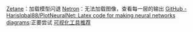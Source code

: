 [Zetane](https://blog.csdn.net/Joker00007/article/details/123023111)：加载模型闪退
[Netron](https://zhuanlan.zhihu.com/p/78822770)：无法加载图像，查看每一层的输出
[GitHub - HarisIqbal88/PlotNeuralNet: Latex code for making neural networks diagrams](https://github.com/HarisIqbal88/PlotNeuralNet):正要尝试
[可视化工具推荐](https://blog.csdn.net/weixin_37989267/article/details/125140265)
